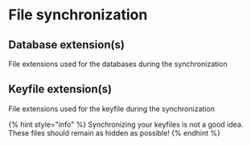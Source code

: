 # File synchronization

## Database extension\(s\)

File extensions used for the databases during the synchronization

## Keyfile extension\(s\)

File extensions used for the keyfile during the synchronization

{% hint style="info" %}
Synchronizing your keyfiles is not a good idea. These files should remain as hidden as possible!
{% endhint %}

